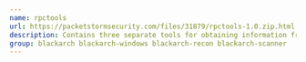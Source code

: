 ```yaml
---
name: rpctools
url: https://packetstormsecurity.com/files/31879/rpctools-1.0.zip.html
description: Contains three separate tools for obtaining information from a system that is running RPC services URL : https://packetstormsecurity.
group: blackarch blackarch-windows blackarch-recon blackarch-scanner
---
```

